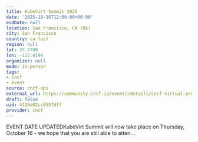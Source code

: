 ```yaml
---
title: KubeVirt Summit 2025
date: '2025-10-16T12:00:00+00:00'
endDate: null
location: San Francisco, CA (US)
city: San Francisco
country: ca (us)
region: null
lat: 37.7749
lon: -122.4194
organizer: null
mode: in-person
tags:
- cncf
- event
source: cncf-api
external_url: https://community.cncf.io/events/details/cncf-virtual-project-events-hosted-by-cncf-presents-kubevirt-summit-2025/
draft: false
uid: 4126e02cc0557dff
provider: cncf
---
```

EVENT DATE UPDATEDKubeVirt Summit will now take place on Thursday, October 16 - we hope that you are still able to atten...
